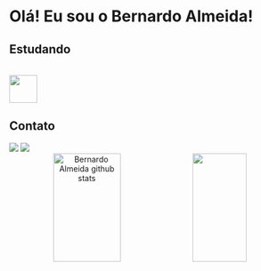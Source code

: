 # Olá! Eu sou o Bernardo Almeida!

## Estudando

<div style="display: inline_block"><br>
  <img align="center" height="50" widht="60" src="https://img.shields.io/badge/HTML5-0D1117?style=for-the-badge&logo=html5&labelColor=#0D1117">

</div>

## Contato

<div> 
  <a href = "mailto:bernardogp102@gmail.com"><img src="https://img.shields.io/badge/Gmail-D14836?style=for-the-badge&logo=gmail&logoColor=white" target="_blank"></a>
  <a href="https://www.linkedin.com/in/bernardo-almeida-446080269/" target="_blank"><img src="https://img.shields.io/badge/-LinkedIn-%230077B5?style=for-the-badge&logo=linkedin&logoColor=white" target="_blank"></a> 
</div>

<div align="center">  
    <img width="49%" height="195px" src="https://github-readme-stats.vercel.app/api?username=bernardoalmeiida&show_icons=true&count_private=true&hide_border=true&title_color=ff3e96&icon_color=ffb90f&text_color=bbffff&bg_color=0d1117" alt="Bernardo Almeida github stats"/> 
    <img width="44%" height="195px" src="https://github-readme-stats.vercel.app/api/top-langs/?username=bernardoalmeiida&layout=compact&hide_border=true&title_color=ff3e96&text_color=bbffff&bg_color=0d1117"/>
</div>
